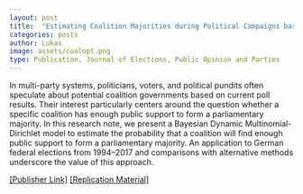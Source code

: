 ```yaml
---
layout: post
title:  "Estimating Coalition Majorities during Political Campaigns based on Pre-election Polls"
categories: posts
author: Lukas
image: assets/coalopt.png
type: Publication, Journal of Elections, Public Opinion and Parties
---
```


In multi-party systems, politicians, voters, and political pundits often speculate about potential coalition governments based on current poll results. Their interest particularly centers around the question whether a specific coalition has enough public support to form a parliamentary majority. In this research note, we present a Bayesian Dynamic Multinomial-Dirichlet model to estimate the probability that a coalition will find enough public support to form a parliamentary majority. An application to German federal elections from 1994–2017 and comparisons with alternative methods underscore the value of this approach.

[[Publisher Link]](https://www.tandfonline.com/doi/abs/10.1080/17457289.2019.1582533?journalCode=fbep20) [[Replication Material]](https://dataverse.harvard.edu/dataset.xhtml?persistentId=doi:10.7910/DVN/AXKFBJ)
